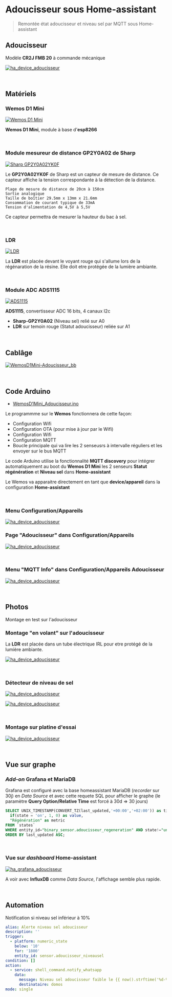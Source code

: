 
# Adoucisseur sous Home-assistant

> Remontée état adoucisseur et niveau sel par MQTT sous Home-assistant

## Adoucisseur

Modèle **CR2J FMB 20** à commande mécanique

[![ha_device_adoucisseur](./images/thumb_2021_0907_133732_1.jpg)](./images/2021_0907_133732_1.jpg)

<br>

## Matériels

### Wemos D1 Mini

[![Wemos D1 Mini](./images/thumb_wemos-d1-mini-esp-8266ex-4mb-flash.jpg)](./images/wemos-d1-mini-esp-8266ex-4mb-flash.jpg)

**Wemos D1 Mini**, module à base d'**esp8266**

<br>

### Module mesureur de distance **GP2Y0A02** de Sharp

[![Sharp GP2Y0A02YK0F](./images/thumb_Sharp-GP2Y0A02_1.png)](./images/Sharp-GP2Y0A02_1.png)

Le **GP2Y0A02YK0F** de Sharp est un capteur de mesure de distance. 
Ce capteur affiche la tension correspondante à la détection de la distance. 

    Plage de mesure de distance de 20cm à 150cm
    Sortie analogique
    Taille de boîtier 29.5mm x 13mm x 21.6mm
    Consommation de courant typique de 33mA
    Tension d'alimentation de 4,5V à 5,5V

Ce capteur permettra de mesurer la hauteur du bac à sel.

<br>

### LDR

[![LDR](./images/thumb_ldr-photoresistor.jpg)](./images/ldr-photoresistor.jpg)

La **LDR** est placée devant le voyant rouge qui s'allume lors de la régénaration de la résine.
Elle doit etre protégée de la lumière ambiante.

<br>

### Module ADC ADS1115

[![ADS1115](./images/thumb_ADS1115_ADC_Module_16b_4canaux_1.jpg)](./images/ADS1115_ADC_Module_16b_4canaux_1.jpg)

**ADS1115**, convertisseur ADC 16 bits, 4 canaux I2c

* **Sharp-GP2Y0A02** (Niveau sel) relié sur A0
* **LDR** sur temoin rouge (Statut adoucisseur) reliée sur A1


<br>

## Cablâge

[![WemosD1Mini-Adoucisseur_bb](./images/thumb_WemosD1Mini-Adoucisseur_bb.png)](./images/WemosD1Mini-Adoucisseur_bb.png)


<br>

## Code Arduino

* [WemosD1Mini_Adoucisseur.ino](./WemosD1Mini_Adoucisseur.ino)

Le programmme sur le **Wemos** fonctionnera de cette façon:

- Configuration Wifi
- Configuration OTA (pour mise à jour par le Wifi)
- Configuration Wifi
- Configuration MQTT
- Boucle principale qui va lire les 2 senseusrs à intervalle réguliers et les envoyer sur le bus MQTT

Le code Arduino utilise la fonctionnalité **MQTT discovery** pour intégrer automatiquement au boot du **Wemos D1 Mini** les 2 senseurs **Statut régénération** 
et **Niveau sel** dans **Home-assistant**

Le Wemos va apparaitre directement en tant que **device/appareil** dans la configuration **Home-assistant**

<br>

### Menu **Configuration/Appareils**

[![ha_device_adoucisseur](./images/thumb_ha_device_adoucisseur_0.png)](./images/ha_device_adoucisseur_0.png)
<br>

### Page "Adoucisseur" dans  **Configuration/Appareils**

[![ha_device_adoucisseur](./images/thumb_ha_device_adoucisseur_1.png)](./images/ha_device_adoucisseur_1.png)

<br>

### Menu "MQTT Info" dans **Configuration/Appareils Adoucisseur**

[![ha_device_adoucisseur](./images/thumb_ha_device_adoucisseur_2.png)](./images/ha_device_adoucisseur_2.png)

<br>

## Photos

Montage en test sur l'adoucisseur

### Montage "en volant" sur l'adoucisseur

La **LDR** est placée dans un tube électrique IRL pour etre protégé de la lumière ambiante.

[![ha_device_adoucisseur](./images/thumb_2021_0513_125937_1.jpg)](./images/2021_0513_125937_1.jpg)

<br>

### Détecteur de niveau de sel

[![ha_device_adoucisseur](./images/thumb_2021_0513_125949_1.jpg)](./images/2021_0513_125949_1.jpg)

[![ha_device_adoucisseur](./images/thumb_2021_0513_130007_1.jpg)](./images/2021_0513_130007_1.jpg)

<br>

### Montage sur platine d'essai

[![ha_device_adoucisseur](./images/thumb_2021_0513_130018_1.jpg)](./images/2021_0513_130018_1.jpg)

<br>

## Vue sur graphe

### *Add-on* **Grafana** et **MariaDB**

Grafana est configuré avec la base homeassistant MariaDB (*recorder* sur 30j) en *Data Source* et avec cette requete SQL pour afficher le graphe 
(le paramètre **Query Option/Relative Time** est forcé à 30d => 30 jours)

```sql
SELECT UNIX_TIMESTAMP(CONVERT_TZ(last_updated,'+00:00','+02:00')) as time_sec,
  if(state = 'on', 1, 0) as value,
  "Régénération" as metric
FROM `states`
WHERE entity_id="binary_sensor.adoucisseur_regeneration" AND state!="unavailable" AND $__timeFilter(last_updated)
ORDER BY last_updated ASC;
```

<br>

### Vue sur *dashboard* Home-assistant

[![ha_grafana_adoucisseur](./images/thumb_ha_grafana_adoucisseur_0.png)](./images/ha_grafana_adoucisseur_0.png)

A voir avec **InfluxDB** comme *Data Source*, l'affichage semble plus rapide.


<br>

## Automation

Notification si niveau sel inférieur à 10%

```yaml
alias: Alerte niveau sel adoucisseur
description: ''
trigger:
  - platform: numeric_state
    below: '10'
    for: '1800'
    entity_id: sensor.adoucisseur_niveausel
condition: []
action:
  - service: shell_command.notify_whatsapp
    data:
      message: Niveau sel adoucisseur faible le {{ now().strftime('%d-%m-%Y %H:%M') }}
      destinataire: domos
mode: single
```

<br>


